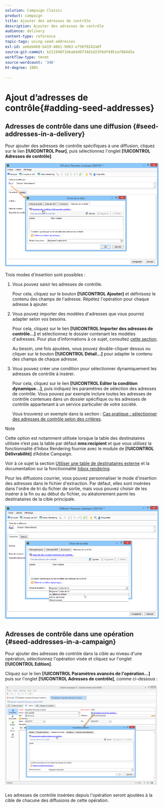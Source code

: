 ```yaml
---
solution: Campaign Classic
product: campaign
title: Ajouter des adresses de contrôle
description: Ajouter des adresses de contrôle
audience: delivery
content-type: reference
topic-tags: using-seed-addresses
exl-id: ae6eb4b0-b419-4661-9d63-e758f0242a0f
source-git-commit: b211948f1b6a64d0734d1d23f6df4951af88445a
workflow-type: tm+mt
source-wordcount: '346'
ht-degree: 100%

---
```


# Ajout d’adresses de contrôle{#adding-seed-addresses}

## Adresses de contrôle dans une diffusion {#seed-addresses-in-a-delivery}

Pour ajouter des adresses de contrôle spécifiques à une diffusion, cliquez sur le lien **[!UICONTROL Pour]**, puis sélectionnez l&#39;onglet **[!UICONTROL Adresses de contrôle]**.

![](assets/s_ncs_user_edit_del_addresses_tab.png)

Trois modes d&#39;insertion sont possibles :

1. Vous pouvez saisir les adresses de contrôle.

   Pour cela, cliquez sur le bouton **[!UICONTROL Ajouter]** et définissez le contenu des champs de l&#39;adresse. Répétez l&#39;opération pour chaque adresse à ajouter.

1. Vous pouvez importer des modèles d&#39;adresses que vous pourrez adapter selon vos besoins.

   Pour cela, cliquez sur le lien **[!UICONTROL Importer des adresses de contrôle...]** et sélectionnez le dossier contenant les modèles d&#39;adresses. Pour plus d’informations à ce sujet, consultez [cette section](../../delivery/using/creating-seed-addresses.md#creating-seed-address-templates).

   Au besoin, une fois ajoutées, vous pouvez double-cliquer dessus ou cliquer sur le bouton **[!UICONTROL Détail...]** pour adapter le contenu des champs de chaque adresse.

1. Vous pouvez créer une condition pour sélectionner dynamiquement les adresses de contrôle à insérer.

   Pour cela, cliquez sur le lien **[!UICONTROL Editer la condition dynamique...]**, puis indiquez les paramètres de sélection des adresses de contrôle. Vous pouvez par exemple inclure toutes les adresses de contrôle contenues dans un dossier spécifique ou les adresses de contrôle appartenant à un service particulier de votre société.

   Vous trouverez un exemple dans la section : [Cas pratique : sélectionner des adresses de contrôle selon des critères](../../delivery/using/use-case--selecting-seed-addresses-on-criteria.md).

>[!NOTE]
>
>Cette option est notamment utilisée lorsque la table des destinataires utilisée n’est pas la table par défaut **nms:recipient** et que vous utilisez la fonctionnalité d’Inbox Rendering fournie avec le module de **[!UICONTROL Délivrabilité]** d’Adobe Campaign.
>
>Voir à ce sujet la section [Utiliser une table de destinataires externe](../../delivery/using/using-an-external-recipient-table.md) et la documentation sur la fonctionnalité [Inbox rendering](../../delivery/using/inbox-rendering.md).

Pour les diffusions courrier, vous pouvez personnaliser le mode d&#39;insertion des adresses dans le fichier d&#39;extraction. Par défaut, elles sont insérées dans l&#39;ordre de tri du fichier de sortie, mais vous pouvez choisir de les insérer à la fin ou au début du fichier, ou aléatoirement parmi les destinataires de la cible principale.

![](assets/s_ncs_user_edit_del_addresses_sort.png)

## Adresses de contrôle dans une opération {#seed-addresses-in-a-campaign}

Pour ajouter des adresses de contrôle dans la cible au niveau d&#39;une opération, sélectionnez l&#39;opération visée et cliquez sur l&#39;onglet **[!UICONTROL Edition]**.

Cliquez sur le lien **[!UICONTROL Paramètres avancés de l&#39;opération...]** puis sur l&#39;onglet **[!UICONTROL Adresses de contrôle]**, comme ci-dessous :

![](assets/s_ncs_user_edit_op_addresses_tab.png)

Les adresses de contrôle insérées depuis l&#39;opération seront ajoutées à la cible de chacune des diffusions de cette opération.
